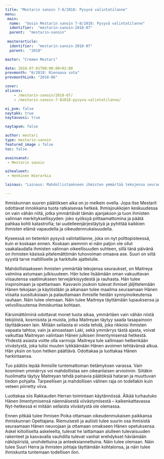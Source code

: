 ```yaml
---
title: "Mestarin sanoin 7-8/2018: Pysyvä valintatilanne"
menu:
 main:
  name:  "Uusin Mestarin sanoin 7-8/2018: Pysyvä valintatilanne"
  identifier:  "mestarin-sanoin-2018-07"
  parent:  "mestarin-sanoin"
  
 masterarticle:
  identifier:  "mestarin-sanoin-2018-07"
  parent:  "2018"

master: "Cremen Mestari"

date: 2018-07-01T00:00:00+02:00
prevmonth: "6/2018: Rienaava sota"
prevmonthLink: "2018-06"

cover:
aliases:
    - /mestarin-sanoin/2018-07/
    - /mestarin-sanoin-7-82018-pysyva-valintatilanne/

ei_pvm: false
naytakk: true
naytavuosi: true

naytapvm: false

author: mestari
type: mestarin-sanoin
featured_image : false
toc: false

avainsanat:
 - Mestarin sanoin

aihealueet:
 - Henkinen Hierarkia

lainaus: "Lainaus: Mahdollistaakseen ihmisten ymmärtää tekojensa seuraukset, on Maitreya valmiina astumaan julkisuuteen. Hän tulee lisäämään oman vakuuttavan viisautensa vaatimukseen tervejärkisyydestä ja rauhasta. Hän tulee inspiroimaan ja opettamaan."

---
```

<p>Ihmiskunnan suuren päätöksen aika on jo melkein ovella. Jopa itse Mestarit odottavat innokkaina tuota ratkaisevaa hetkeä. Ihmisjoukkojen keskuudessa on vain vähän niitä, jotka ymmärtävät tämän ajanjakson ja tuon ihmisten valinnan merkityksellisyyden: joko syöksyä piittaamattomina ja päätä pahkaa kohti katastrofia; tai uudelleenjärjestäytyä ja pyhittää kaikkien ihmisten elämä vapaudella ja oikeudenmukaisuudella.</p>
<p>Kyseessä on tietenkin pysyvä valintatilanne, joka on nyt polttopisteessä, kuin ei koskaan ennen. Koskaan aiemmin ei näin paljon ole ollut vaakalaudalla ihmisten valinnan oikeellisuuden suhteen, sillä tänä päivänä on ihmisten käsissä pitelemättömän tuhovoiman omaava ase. Suuri on siitä syystä tarve maltilliselle ja harkitulle ajattelulle.</p>
<p>Mahdollistaakseen ihmisten ymmärtää tekojensa seuraukset, on Maitreya valmiina astumaan julkisuuteen. Hän tulee lisäämään oman vakuuttavan viisautensa vaatimukseen tervejärkisyydestä ja rauhasta. Hän tulee inspiroimaan ja opettamaan. Kasvavin joukoin tulevat ihmiset jäljittelemään Hänen tekojaan ja käytöstään ja aikanaan tulee maailma seuraamaan Hänen viisaita suosituksiaan ja palauttamaan ihmisille heidän synnyinoikeutensa rauhaan. Näin tulee olemaan. Näin tulee Maitreya täyttämään lupauksensa ja velvollisuutensa ihmiskuntaa kohtaan.</p>
<p>Kärsimättöminä odottavat monet tuota aikaa, ymmärtäen vain vähän niistä tekijöistä, kosmisista ja muista, jotka Maitreyan täytyy saada tasapainoon täyttääkseen lain. Mitään sellaista ei voida tehdä, joka rikkoisi ihmisten vapaata tahtoa; vain ja ainoastaan Laki, sekä ymmärrys tästä ajasta, voivat vaikuttaa Maitreyan valintaan Hänen julkisen ilmentymisensä hetkestä. Yhdestä asiasta voitte olla varmoja: Maitreya tule sallimaan hetkenkään viivästystä, joka tulisi muuten lykkäämään Hänen avoimen tehtävänsä alkua. Hän yksin on tuon hetken päättävä. Odottakaa ja luottakaa Hänen harkintaansa.</p>
<p>Tuo päätös lepää ihmisille tuntemattoman tietämyksen varassa. Vain kosminen ymmärrys voi mahdollistaa sen oikeanlaisen arvioinnin. Siitäkin huolimatta täytyy Maitreyan tehdä painavia päätöksiä hataran ja muuttuvan tiedon pohjalta. Tarpeellisen ja mahdollisen välinen raja on todellakin kuin veteen piirretty viiva.</p>
<p>Luottakaa siis Rakkauden Herran toimintaan käytännössä. Älkää turhautuko Hänen ilmentymisensä näennäisestä viivästymisestä – kaikenkattavassa Nyt-hetkessä ei mitään sellaista viivästystä ole olemassa.</p>
<p>Ennen pitkää tulee Ihmisen Poika ottamaan oikeudenmukaisen paikkansa ihmiskunnan Opettajana. Riemuisesti ja auliisti tulee suurin osa ihmisistä seuraamaan Hänen neuvojaan ja ottamaan omakseen Hänen opetuksensa. Askel kiitolliselta askeleelta, tulevat he laittamaan alulleen tulevaisuuden rakenteet ja kasvavalla vauhdilla tulevat vanhat erehdykset häviämään näköpiiristä, unohdettuina ja anteeksiannettuina. Näin tulee olemaan. Näin tulee Suuri Herra ja ihmisten johtaja täyttämään kohtalonsa, ja näin tulee ihmiskunta tuntemaan todellisen ilon.</p>

